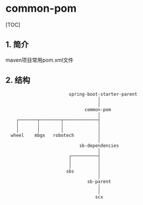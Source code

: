 # common-pom

[TOC]

## 1. 简介

maven项目常用pom.xml文件

## 2. 结构


							spring-boot-starter-parent
		                               │
		                               │
	                              common-pom
		                               │
        ┌───────┬────────┬─────────────┤
        │       │        │             │
        │       │        │             │
      wheel    mbgx   robotech         │
		                               │
		                        sb-dependencies
		                               │
		                    ┌──────────┤
		                    │          │
		                    │          │
		                   sbs         │
                                       │
		                           sb-parent
		                               │
		                               │
		                              scx
